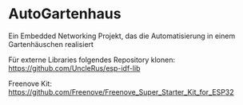 # AutoGartenhaus
Ein Embedded Networking Projekt, das die Automatisierung in einem Gartenhäuschen realisiert

Für externe Libraries folgendes Repository klonen: https://github.com/UncleRus/esp-idf-lib

Freenove Kit: https://github.com/Freenove/Freenove_Super_Starter_Kit_for_ESP32
